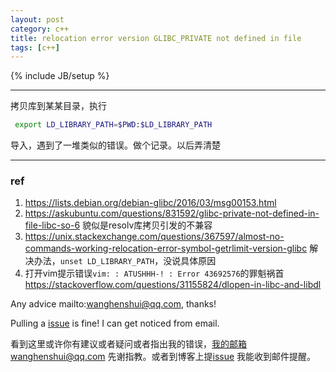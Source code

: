 ```yaml
---
layout: post
category: c++
title: relocation error version GLIBC_PRIVATE not defined in file 
tags: [c++]
---
```


{% include JB/setup %}

---



拷贝库到某某目录，执行

```bash
 export LD_LIBRARY_PATH=$PWD:$LD_LIBRARY_PATH
```

导入，遇到了一堆类似的错误。做个记录。以后弄清楚

----

### ref

1. https://lists.debian.org/debian-glibc/2016/03/msg00153.html
2. https://askubuntu.com/questions/831592/glibc-private-not-defined-in-file-libc-so-6 貌似是resolv库拷贝引发的不兼容
3. https://unix.stackexchange.com/questions/367597/almost-no-commands-working-relocation-error-symbol-getrlimit-version-glibc 解决办法，`unset LD_LIBRARY_PATH`，没说具体原因
4. 打开vim提示错误`vim: : ATUSHHH-! : Error 43692576`的罪魁祸首 https://stackoverflow.com/questions/31155824/dlopen-in-libc-and-libdl



Any advice mailto:wanghenshui@qq.com, thanks! 

Pulling a [issue](https://github.com/wanghenshui/wanghenshui.github.io/issues/new) is fine! I can get noticed from email.

看到这里或许你有建议或者疑问或者指出我的错误，我的邮箱wanghenshui@qq.com 先谢指教。或者到博客上提[issue](https://github.com/wanghenshui/wanghenshui.github.io/issues/new) 我能收到邮件提醒。